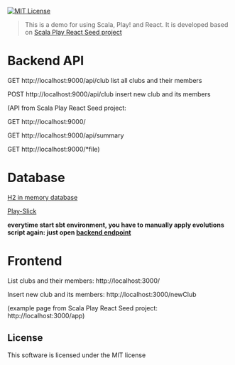 [![MIT License][license-badge]][LICENSE]

>This is a demo for using Scala, Play! and React. It is developed based on [Scala Play React Seed project](https://github.com/yohangz/scala-play-react-seed)

# Backend API

GET http://localhost:9000/api/club list all clubs and their members

POST http://localhost:9000/api/club insert new club and its members

(API from Scala Play React Seed project:

GET http://localhost:9000/

GET http://localhost:9000/api/summary

GET http://localhost:9000/*file)

# Database

[H2 in memory database](https://www.playframework.com/documentation/2.7.x/Developing-with-the-H2-Database)

[Play-Slick](https://github.com/playframework/play-slick)

**everytime start sbt environment, you have to manually apply evolutions script again: just open [backend endpoint](http://localhost:9000)**

# Frontend

List clubs and their members: http://localhost:3000/

Insert new club and its members: http://localhost:3000/newClub

(example page from Scala Play React Seed project: http://localhost:3000/app)

## License

This software is licensed under the MIT license

[license-badge]: http://img.shields.io/badge/license-MIT-blue.svg?style=flat
[license]: https://github.com/yohangz/java-play-react-seed/blob/master/README.md

[yohan-profile]: https://github.com/yohangz
[lahiru-profile]: https://github.com/lahiruz
[gayan-profile]: https://github.com/Arty26
